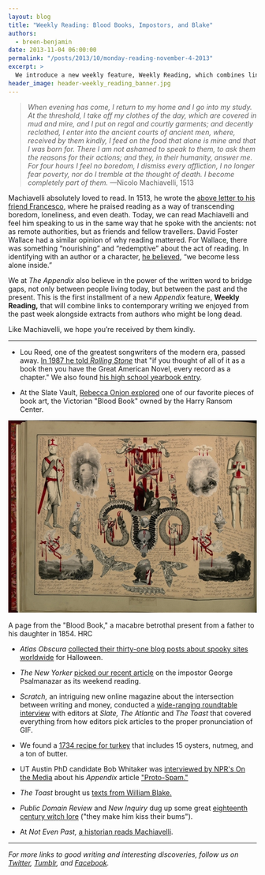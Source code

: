 ```yaml
---
layout: blog
title: "Weekly Reading: Blood Books, Impostors, and Blake"
authors:
  - breen-benjamin
date: 2013-11-04 06:00:00
permalink: "/posts/2013/10/monday-reading-november-4-2013"
excerpt: >
  We introduce a new weekly feature, Weekly Reading, which combines links to current writing on the web with extracts from authors long dead.
header_image: header-weekly_reading_banner.jpg
---
```

>*When evening has come, I return to my home and I go into my study. At the threshold, I take off my clothes of the day, which are covered in mud and mire, and I put on regal and courtly garments; and decently reclothed, I enter into the ancient courts of ancient men, where, received by them kindly, I feed on the food that alone is mine and that I was born for. There I am not ashamed to speak to them, to ask them the reasons for their actions; and they, in their humanity, answer me. For four hours I feel no boredom, I dismiss every affliction, I no longer fear poverty, nor do I tremble at the thought of death. I become completely part of them.* —Nicolo Machiavelli, 1513

Machiavelli absolutely loved to read. In 1513, he wrote the [above letter to his friend Francesco](http://faculty.cua.edu/pennington/churchhistory220/Lecture13/MachiavelliStudy.htm), where he praised reading as a way of transcending boredom, loneliness, and even death. Today, we can read Machiavelli and feel him speaking to us in the same way that he spoke with the ancients: not as remote authorities, but as friends and fellow travellers. David Foster Wallace had a similar opinion of why reading mattered. For Wallace, there was something “nourishing” and “redemptive” about the act of reading. In identifying with an author or a character, [he believed]( http://harpers.org/blog/2008/09/weekend-read-we-become-less-alone-inside/), “we become less alone inside.”

We at *The Appendix* also believe in the power of the written word to bridge gaps, not only between people living today, but between the past and the present. This is the first installment of a new *Appendix* feature, **Weekly Reading,** that will combine links to contemporary writing we enjoyed from the past week alongside extracts from authors who might be long dead. 

Like Machiavelli, we hope you’re received by them kindly. 

***

- Lou Reed, one of the greatest songwriters of the modern era, passed away. [In 1987 he told *Rolling Stone*](http://www.rollingstone.com/music/news/lou-reed-velvet-underground-leader-and-rock-pioneer-dead-at-71-20131027) that "if you thought of all of it as a book then you have the Great American Novel, every record as a chapter." We also found [his high school yearbook entry](http://tumblr.theappendix.net/post/65280789117/rip-lou-reed-a-few-of-our-favorite-songs-by-him#notes). 

- At the Slate Vault, [Rebecca Onion explored](http://www.slate.com/blogs/the_vault/2013/10/31/blood_book_victorian_scrapbook_given_as_betrothal_gift_and_collected_by.html) one of our favorite pieces of book art, the Victorian "Blood Book" owned by the Harry Ransom Center.

<div class="inline-image">
<a rel="lightbox" href="/images/blog/2013/11/BloodBook2Final_jpg.jpg.CROP.original-original-large.jpg">
<img src="/images/blog/2013/11/BloodBook2Final_jpg.jpg.CROP.original-original-medium.jpg" width="640" alt="Richard's Documents" />
</a>
<p class="caption">
A page from the "Blood Book," a macabre betrothal present from a father to his daughter in 1854.
<span class="credit">HRC</span>
</p>
</div>

- *Atlas Obscura* [collected their thirty-one blog posts about spooky sites worldwide](http://www.atlasobscura.com/articles/2013-31-days-of-halloween-in-review) for Halloween. 

- *The New Yorker* [picked our recent article](http://www.newyorker.com/online/blogs/books/2013/11/weekend-reading-a-close-call-with-a-serial-killer-human-stains.html) on the impostor George Psalmanazar as its weekend reading. 

- *Scratch,* an intriguing new online magazine about the intersection between writing and money, conducted a [wide-ranging roundtable interview](http://scratchmag.net/free-preview-issue/web-editors-roundtable/) with editors at *Slate,* *The Atlantic* and *The Toast* that covered everything from how editors pick articles to the proper pronunciation of GIF.

- We found a [1734 recipe for turkey](https://twitter.com/appendixjournal/status/396719918105653248) that includes 15 oysters, nutmeg, and a ton of butter.

- UT Austin PhD candidate Bob Whitaker was [interviewed by NPR's On the Media](http://www.onthemedia.org/story/spanish-prisoner/) about his *Appendix* article ["Proto-Spam."](http://theappendix.net/issues/2013/10/proto-spam-spanish-prisoners-and-confidence-games)

- *The Toast* brought us [texts from William Blake.](http://the-toast.net/2013/10/23/texts-william-blake/)

- *Public Domain Review* and *New Inquiry* dug up some great [eighteenth century witch lore](http://thenewinquiry.com/features/the-witch-of-the-woodlands/) ("they make him kiss their bums"). 

- At *Not Even Past,* [a historian reads Machiavelli](http://www.notevenpast.org/discover/historian-reads-machiavelli).

<hr class="special" />

*For more links to good writing and interesting discoveries, follow us on [Twitter](https://twitter.com/appendixjournal), [Tumblr](http://tumblr.theappendix.net/), and [Facebook](https://www.facebook.com/TheAppendix).*
